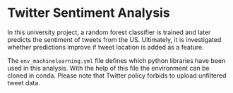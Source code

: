 # Twitter Sentiment Analysis

In this university project, a random forest classifier is trained and later predicts the sentiment of tweets from the US. Ultimately, it is investigated whether predictions improve if tweet location is added as a feature.

The `env_machinelearning.yml` file defines which python libraries have been used in this analysis. With the help of this file the environment can be cloned in conda. Please note that Twitter policy forbids to upload unfiltered tweet data. 
